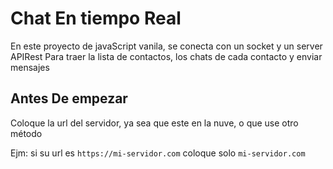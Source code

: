 # Chat En tiempo Real

En este proyecto de javaScript vanila, se conecta con un socket y un server APIRest
Para traer la lista de contactos, los chats de cada contacto y enviar mensajes

## Antes De empezar
Coloque la url del servidor, ya sea que este en la nuve, o que use otro método

Ejm: si su url es `https://mi-servidor.com`
coloque solo `mi-servidor.com`